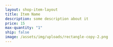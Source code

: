 ```yaml
---
layout: shop-item-layout
title: Item Name
description: some description about it
price: 15
max-quantity: "1"
ship: false
image: /assets/img/uploads/rectangle-copy-2.png
---
```

